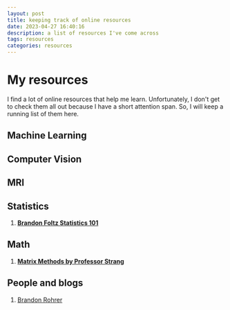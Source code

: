 ```yaml
---
layout: post
title: keeping track of online resources
date: 2023-04-27 16:40:16
description: a list of resources I've come across
tags: resources
categories: resources
---
```


# My resources

I find a lot of online resources that help me learn. Unfortunately, I don't get to check them all out because I have a short attention span. So, I will keep a running list of them here.

## Machine Learning

## Computer Vision

## MRI

## Statistics

1. **[Brandon Foltz Statistics 101](https://www.bcfoltz.com/stats-101/)**

## Math

1. **[Matrix Methods by Professor Strang](https://www.youtube.com/watch?v=Cx5Z-OslNWE&list=PLUl4u3cNGP63oMNUHXqIUcrkS2PivhN3k)**

## People and blogs

1. [Brandon Rohrer](https://e2eml.school/blog.html#121)
